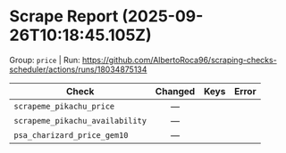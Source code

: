 # Scrape Report (2025-09-26T10:18:45.105Z)

Group: `price`  |  Run: https://github.com/AlbertoRoca96/scraping-checks-scheduler/actions/runs/18034875134

| Check | Changed | Keys | Error |
|---|:---:|:--|:--|
| `scrapeme_pikachu_price` | — |  |  |
| `scrapeme_pikachu_availability` | — |  |  |
| `psa_charizard_price_gem10` | — |  |  |
